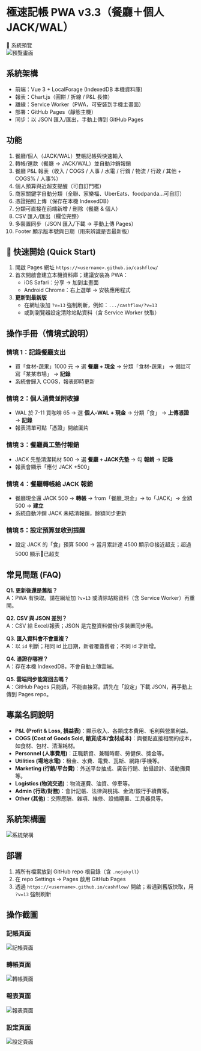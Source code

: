 # 極速記帳 PWA v3.3（餐廳＋個人 JACK/WAL）

📸 系統預覽  
![預覽畫面](docs/screens/input.jpeg)


## 系統架構
- 前端：Vue 3 + LocalForage (IndexedDB 本機資料庫)
- 報表：Chart.js（圓餅 / 折線 / P&L 長條）
- 離線：Service Worker（PWA，可安裝到手機主畫面）
- 部署：GitHub Pages（靜態主機）
- 同步：以 JSON 匯入/匯出，手動上傳到 GitHub Pages

## 功能
1. 餐廳/個人（JACK/WAL）雙帳記帳與快速輸入
2. 轉帳/還款（餐廳 → JACK/WAL）並自動沖銷報銷
3. 餐廳 P&L 報表（收入 / COGS / 人事 / 水電 / 行銷 / 物流 / 行政 / 其他 + COGS% / 人事%）
4. 個人預算與近超支提醒（可自訂門檻）
5. 商家關鍵字自動分類（全聯、家樂福、UberEats、foodpanda…可自訂）
6. 憑證拍照上傳（保存在本機 IndexedDB）
7. 分類可直接在前端新增 / 刪除（餐廳 & 個人）
8. CSV 匯入/匯出（欄位完整）
9. 多裝置同步（JSON 匯入/下載 → 手動上傳 Pages）
10. Footer 顯示版本號與日期（用來辨識是否最新版）

## 📌 快速開始 (Quick Start)
1. 開啟 Pages 網址 `https://<username>.github.io/cashflow/`
2. 首次開啟會建立本機資料庫；建議安裝為 PWA：  
   - iOS Safari：分享 → 加到主畫面  
   - Android Chrome：右上選單 → 安裝應用程式
3. **更新到最新版**  
   - 在網址後加 `?v=13` 強制刷新，例如：`.../cashflow/?v=13`  
   - 或到瀏覽器設定清除站點資料（含 Service Worker 快取）

## 操作手冊（情境式說明）
### 情境 1：記錄餐廳支出
- 買「食材-蔬果」1000 元 → 選 **餐廳 + 現金** → 分類「食材-蔬果」 → 備註可寫「某某市場」 → **記錄**  
- 系統會歸入 COGS，報表即時更新

### 情境 2：個人消費並附收據
- WAL 於 7-11 買咖啡 65 → 選 **個人-WAL + 現金** → 分類「食」 → **上傳憑證** → **記錄**  
- 報表清單可點「憑證」開啟圖片

### 情境 3：餐廳員工墊付報銷
- JACK 先墊清潔耗材 500 → 選 **餐廳 + JACK先墊** → 勾 **報銷** → **記錄**  
- 報表會顯示「應付 JACK +500」

### 情境 4：餐廳轉帳給 JACK 報銷
- 餐廳現金還 JACK 500 → **轉帳** → from「餐廳_現金」→ to「JACK」→ 金額 500 → **建立**  
- 系統自動沖銷 JACK 未結清報銷，餘額同步更新

### 情境 5：設定預算並收到提醒
- 設定 JACK 的「食」預算 5000 → 當月累計達 4500 顯示🟡接近超支；超過 5000 顯示🔴已超支

## 常見問題 (FAQ)
**Q1. 更新後還是舊版？**  
A：PWA 有快取。請在網址加 `?v=13` 或清除站點資料（含 Service Worker）再重開。

**Q2. CSV 與 JSON 差別？**  
A：CSV 給 Excel/報表；JSON 是完整資料備份/多裝置同步用。

**Q3. 匯入資料會不會重複？**  
A：以 `id` 判斷；相同 id 比日期，新者覆蓋舊者；不同 id 才新增。

**Q4. 憑證存哪裡？**  
A：存在本機 IndexedDB，不會自動上傳雲端。

**Q5. 雲端同步能寫回去嗎？**  
A：GitHub Pages 只能讀，不能直接寫。請先在「設定」下載 JSON，再手動上傳到 Pages repo。

## 專業名詞說明
- **P&L (Profit & Loss, 損益表)**：顯示收入、各類成本費用、毛利與營業利益。
- **COGS (Cost of Goods Sold, 銷貨成本/食材成本)**：與餐點直接相關的成本，如食材、包材、清潔耗材。
- **Personnel (人事費用)**：正職薪資、兼職時薪、勞健保、獎金等。
- **Utilities (場地水電)**：租金、水費、電費、瓦斯、網路/手機等。
- **Marketing (行銷/平台費)**：外送平台抽成、廣告行銷、拍攝設計、活動攤費等。
- **Logistics (物流交通)**：物流運費、油資、停車等。
- **Admin (行政/財務)**：會計記帳、法律與稅捐、金流/銀行手續費等。
- **Other (其他)**：交際應酬、雜項、維修、設備購置、工具器具等。

## 系統架構圖
![系統架構](docs/architecture.png)

## 部署
1. 將所有檔案放到 GitHub repo 根目錄（含 `.nojekyll`）
2. 在 repo Settings → Pages 啟用 GitHub Pages
3. 透過 `https://<username>.github.io/cashflow/` 開啟；若遇到舊版快取，用 `?v=13` 強制刷新

## 操作截圖

### 記帳頁面
![記帳頁面](docs/screens/input.jpeg)

### 轉帳頁面
![轉帳頁面](docs/screens/transfer.jpeg)

### 報表頁面
![報表頁面](docs/screens/report.jpeg)

### 設定頁面
![設定頁面](docs/screens/settings1.jpeg)